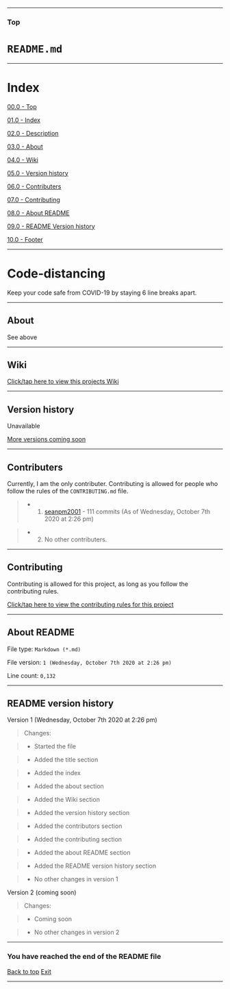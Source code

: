 
***

### Top

# `README.md`

***

# Index

[00.0 - Top](#Top)

[01.0 - Index](#Index)

[02.0 - Description](#Code-distancing)

[03.0 - About](#About)

[04.0 - Wiki](#Wiki)

[05.0 - Version history](#Version-history)

[06.0 - Contributers](#Contributers)

[07.0 - Contributing](#Contributing)

[08.0 - About README](#About-README)

[09.0 - README Version history](#README-version-history)

[10.0 - Footer](#You-have-reached-the-end-of-the-README-file)

***

# Code-distancing
Keep your code safe from COVID-19 by staying 6 line breaks apart.

***

## About

See above

***

## Wiki

[Click/tap here to view this projects Wiki](https://github.com/seanpm2001/Code-distancing/wiki)

***

## Version history

Unavailable

[More versions coming soon](https://www.example.com)

***

## Contributers

Currently, I am the only contributer. Contributing is allowed for people who follow the rules of the `CONTRIBUTING.md` file.

> * 1. [seanpm2001](https://github.com/seanpm2001/) - 111 commits (As of Wednesday, October 7th 2020 at 2:26 pm)

> * 2. No other contributers.

***

## Contributing

Contributing is allowed for this project, as long as you follow the contributing rules.

[Click/tap here to view the contributing rules for this project](https://github.com/seanpm2001/Code-distancing/blob/master/CONTRIBUTING.md)

***

## About README

File type: `Markdown (*.md)`

File version: `1 (Wednesday, October 7th 2020 at 2:26 pm)`

Line count: `0,132`

***

## README version history

Version 1 (Wednesday, October 7th 2020 at 2:26 pm)

> Changes:

> * Started the file

> * Added the title section

> * Added the index

> * Added the about section

> * Added the Wiki section

> * Added the version history section

> * Added the contributors section

> * Added the contributing section

> * Added the about README section

> * Added the README version history section

> * No other changes in version 1

Version 2 (coming soon)

> Changes:

> * Coming soon

> * No other changes in version 2

***

### You have reached the end of the README file

[Back to top](#Top) [Exit](https://github.com)

***
